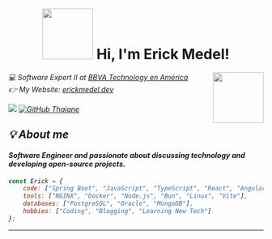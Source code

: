 <div align="center">
    <h1>
        <img src="https://media0.giphy.com/media/v1.Y2lkPTc5MGI3NjExYmc1bHRhaHUzcWdsdWE0cHQ1aWxhaTRpNGExa201bXo1bHR2ZzBmMSZlcD12MV9pbnRlcm5hbF9naWZfYnlfaWQmY3Q9Zw/2IudUHdI075HL02Pkk/giphy.gif" width="100"/> Hi, I'm Erick Medel!
    </h1>
</div>


<img align='right' src="https://erickmedel.dev/_astro/erickmedel.BmQPvJel.webp" width="100"> 

<p><em>💻 Software Expert II at <a href="https://www.bbvatechnology.com/america/">BBVA Technology en América</a> </br>
👉 My Website: <a href="https://erickmedel.dev/">erickmedel.dev</a>


![](https://komarev.com/ghpvc/?username=ErickDevv) [![GitHub Thaiane](https://img.shields.io/github/followers/erickdevv?label=follow&style=social)](https://github.com/ErickDevv)

<h2> 💡 About me </h2>

#### Software Engineer and passionate about discussing technology and developing open-source projects.


```javascript
const Erick = {
    code: ["Spring Boot", "JavaScript", "TypeScript", "React", "Angular"],
    tools: ["NGINX", "Docker", "Node.js", "Bun", "Linux", "Vite"],
    databases: ["PostgreSQL", "Oracle", "MongoDB"],
    hobbies: ["Coding", "Blogging", "Learning New Tech"]
};
```
---
